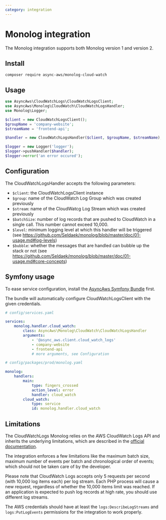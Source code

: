 ```yaml
---
category: integration
---
```


# Monolog integration

The Monolog integration supports both Monolog version 1 and version 2.

## Install

```shell
composer require async-aws/monolog-cloud-watch
```

## Usage

```php
use AsyncAws\CloudWatchLogs\CloudWatchLogsClient;
use AsyncAws\Monolog\CloudWatch\CloudWatchLogsHandler;
use Monolog\Logger;

$client = new CloudWatchLogsClient();
$groupName = 'company-website';
$streamName = 'frontend-api';

$handler = new CloudWatchLogsHandler($client, $groupName, $streamName);

$logger = new Logger('logger');
$logger->pushHandler($handler);
$logger->error('an error occured');
```

## Configuration

The CloudWatchLogsHandler accepts the following parameters:

- `$client`: the CloudWatchLogsClient instance
- `$group`: name of the CloudWatch Log Group which was created previously
- `$stream`: name of the CloudWatcg Log Stream which was created previously
- `$batchSize`: number of log records that are pushed to CloudWatch in a single call. This number cannot exceed 10,000.
- `$level`: minimum logging level at which this handler will be triggered (see https://github.com/Seldaek/monolog/blob/master/doc/01-usage.md#log-levels)
- `$bubble`: whether the messages that are handled can bubble up the stack or not (see https://github.com/Seldaek/monolog/blob/master/doc/01-usage.md#core-concepts)

## Symfony usage

To ease service configuration, install the [AsyncAws Symfony Bundle](./symfony-bundle.md) first.

The bundle will automatically configure CloudWatchLogsClient with the given credentials.

```yaml
# config/services.yaml

services:
    monolog.handler.cloud_watch:
        class: AsyncAws\Monolog\CloudWatch\CloudWatchLogsHandler
        arguments:
            - '@async_aws.client.cloud_watch_logs'
            - company-website
            - frontend-api
            # more arguments, see Configuration
```

```yaml
# config/packages/prod/monolog.yaml

monolog:
    handlers:
        main:
            type: fingers_crossed
            action_level: error
            handler: cloud_watch
        cloud_watch:
            type: service
            id: monolog.handler.cloud_watch
```

## Limitations

The CloudWatchLogs Monolog relies on the AWS CloudWatch Logs API and inherits the underlying limitations, which are
described in the [official documentation](https://docs.aws.amazon.com/AmazonCloudWatchLogs/latest/APIReference/API_PutLogEvents.html).

The integration enforces a few limitations like the maximum batch size, maximum number of events per batch and
chronological order of events; which should not be taken care of by the developer.

Please note that CloudWatch Logs accepts only 5 requests per second (with 10,000 log items each) per log stream. Each
PHP process will cause a new request, regardless of whether the 10,000 items limit was reached. If an application is
expected to push log records at high rate, you should use different log streams.

The AWS credentials should have at least the `logs:DescribeLogStreams` and `logs:PutLogEvents` permissions for the
integration to work properly.
